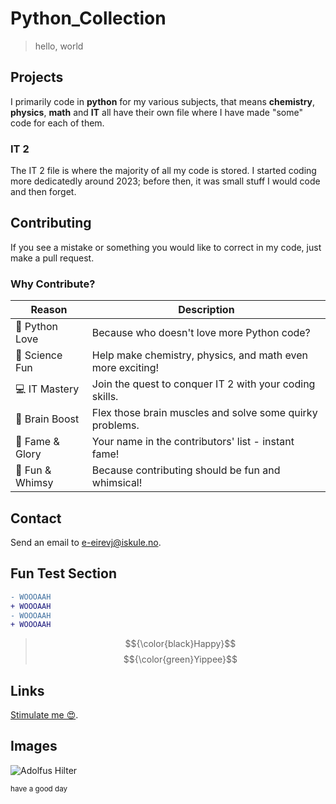 # Python_Collection

> hello, world

## Projects

I primarily code in **python** for my various subjects, that means **chemistry**, **physics**, **math** and **IT** all have their own file where I have made "some" code for each of them.

### IT 2

The IT 2 file is where the majority of all my code is stored. I started coding more dedicatedly around 2023; before then, it was small stuff I would code and then forget.

## Contributing
If you see a mistake or something you would like to correct in my code, just make a pull request.

### Why Contribute?

| Reason | Description |
|--------|-------------|
| 🐍 Python Love | Because who doesn't love more Python code? |
| 🧪 Science Fun | Help make chemistry, physics, and math even more exciting! |
| 💻 IT Mastery | Join the quest to conquer IT 2 with your coding skills. |
| 🧠 Brain Boost | Flex those brain muscles and solve some quirky problems. |
| 🌟 Fame & Glory | Your name in the contributors' list - instant fame! |
| 🎉 Fun & Whimsy | Because contributing should be fun and whimsical! |


## Contact
Send an email to [e-eirevj@iskule.no](mailto:e-eirevj@iskule.no).

## Fun Test Section

```diff
- WOOOAAH
+ WOOOAAH
- WOOOAAH
+ WOOOAAH
```

> $${\color{black}Happy}$$
> $${\color{green}Yippee}$$


## Links
[Stimulate me 😍](https://neal.fun/stimulation-clicker/).



## Images
![Adolfus Hilter](https://i1.sndcdn.com/artworks-GjzEpne671a18Vm5-TkB41w-t500x500.jpg)



<sub>have a good day</sub>


